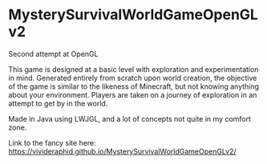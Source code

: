 # MysterySurvivalWorldGameOpenGLv2
Second attempt at OpenGL

This game is designed at a basic level with exploration and experimentation in mind. Generated entirely from scratch upon world creation, 
the objective of the game is similar to the likeness of Minecraft, but not knowing anything about your environment. Players are taken on
a journey of exploration in an attempt to get by in the world.

Made in Java using LWJGL, and a lot of concepts not quite in my comfort zone.

Link to the fancy site here: https://vivideraphid.github.io/MysterySurvivalWorldGameOpenGLv2/
